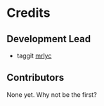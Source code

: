 # Credits

## Development Lead

- taggit [mrlyc](https://github.com/mrlyc)

## Contributors

None yet. Why not be the first?